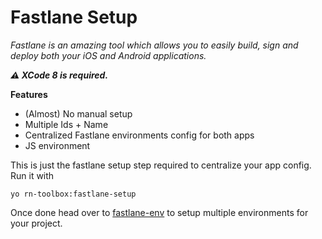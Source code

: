 # Fastlane Setup

*Fastlane is an amazing tool which allows you to easily build, sign and deploy both your iOS and Android applications.*

***:warning: XCode 8 is required.***

**Features**
- (Almost) No manual setup
- Multiple Ids + Name
- Centralized Fastlane environments config for both apps
- JS environment

This is just the fastlane setup step required to centralize your app config. Run it with
```
yo rn-toolbox:fastlane-setup
```

Once done head over to [fastlane-env](../fastlane-env/README.md) to setup multiple environments for your project.
